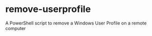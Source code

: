 remove-userprofile
==================

A PowerShell script to remove a Windows User Profile on a remote computer
